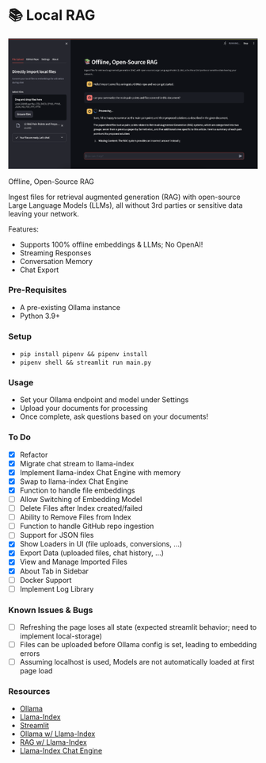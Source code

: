 # 📚 Local RAG

![local-rag-logo](logo.png)

Offline, Open-Source RAG

Ingest files for retrieval augmented generation (RAG) with open-source Large Language Models (LLMs), all without 3rd parties or sensitive data leaving your network.

Features:
- Supports 100% offline embeddings & LLMs; No OpenAI!
- Streaming Responses
- Conversation Memory
- Chat Export

### Pre-Requisites

- A pre-existing Ollama instance
- Python 3.9+

### Setup

- `pip install pipenv && pipenv install`
- `pipenv shell && streamlit run main.py`

### Usage

- Set your Ollama endpoint and model under Settings
- Upload your documents for processing
- Once complete, ask questions based on your documents!

### To Do
- [x] Refactor
- [x] Migrate chat stream to llama-index
- [x] Implement llama-index Chat Engine with memory
- [x] Swap to llama-index Chat Engine
- [x] Function to handle file embeddings
- [ ] Allow Switching of Embedding Model
- [ ] Delete Files after Index created/failed
- [ ] Ability to Remove Files from Index
- [ ] Function to handle GitHub repo ingestion
- [ ] Support for JSON files
- [x] Show Loaders in UI (file uploads, conversions, ...)
- [X] Export Data (uploaded files, chat history, ...)
- [x] View and Manage Imported Files
- [x] About Tab in Sidebar
- [ ] Docker Support
- [ ] Implement Log Library

### Known Issues & Bugs
- [ ] Refreshing the page loses all state (expected streamlit behavior; need to implement local-storage)
- [ ] Files can be uploaded before Ollama config is set, leading to embedding errors
- [ ] Assuming localhost is used, Models are not automatically loaded at first page load

### Resources
- [Ollama](https://ollama.com/)
- [Llama-Index](https://docs.llamaindex.ai/en/stable/index.html)
- [Streamlit](https://docs.streamlit.io/library/api-reference)
- [Ollama w/ Llama-Index](https://docs.llamaindex.ai/en/stable/examples/llm/ollama.html)
- [RAG w/ Llama-Index](https://blog.streamlit.io/build-a-chatbot-with-custom-data-sources-powered-by-llamaindex/)
- [Llama-Index Chat Engine](https://docs.llamaindex.ai/en/stable/examples/chat_engine/chat_engine_context.html)